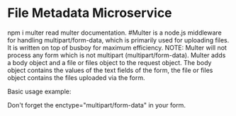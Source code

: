 # File Metadata Microservice
npm i multer
read multer documentation.
#Multer is a node.js middleware for handling multipart/form-data, which is primarily used for uploading files. It is written on top of busboy for maximum efficiency.
NOTE: Multer will not process any form which is not multipart (multipart/form-data).
Multer adds a body object and a file or files object to the request object. The body object contains the values of the text fields of the form, the file or files object contains the files uploaded via the form.

Basic usage example:

Don't forget the enctype="multipart/form-data" in your form.

